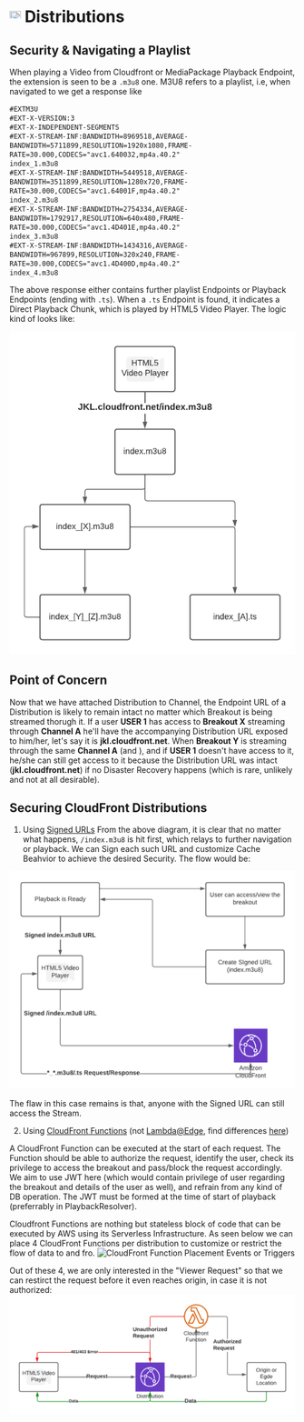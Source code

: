 # <img src="https://raw.githubusercontent.com/FortAwesome/Font-Awesome/6.x/svgs/solid/screwdriver-wrench.svg" width="20" height="20"> Distributions

## Security & Navigating a Playlist

When playing a Video from Cloudfront or MediaPackage Playback Endpoint, the extension is seen to be a `.m3u8` one. M3U8 refers to a playlist, i.e, when navigated to we get a response like

```
#EXTM3U
#EXT-X-VERSION:3
#EXT-X-INDEPENDENT-SEGMENTS
#EXT-X-STREAM-INF:BANDWIDTH=8969518,AVERAGE-BANDWIDTH=5711899,RESOLUTION=1920x1080,FRAME-RATE=30.000,CODECS="avc1.640032,mp4a.40.2"
index_1.m3u8
#EXT-X-STREAM-INF:BANDWIDTH=5449518,AVERAGE-BANDWIDTH=3511899,RESOLUTION=1280x720,FRAME-RATE=30.000,CODECS="avc1.64001F,mp4a.40.2"
index_2.m3u8
#EXT-X-STREAM-INF:BANDWIDTH=2754334,AVERAGE-BANDWIDTH=1792917,RESOLUTION=640x480,FRAME-RATE=30.000,CODECS="avc1.4D401E,mp4a.40.2"
index_3.m3u8
#EXT-X-STREAM-INF:BANDWIDTH=1434316,AVERAGE-BANDWIDTH=967899,RESOLUTION=320x240,FRAME-RATE=30.000,CODECS="avc1.4D400D,mp4a.40.2"
index_4.m3u8
```
The above response either contains further playlist Endpoints or Playback Endpoints (ending with `.ts`). When a `.ts` Endpoint is found, it indicates a Direct Playback Chunk, which is played by HTML5 Video Player. The logic kind of looks like:

![Video Playback Flow](./images/video-playback-navigation.png)

## Point of Concern

Now that we have attached Distribution to Channel, the Endpoint URL of a Distribution is likely to remain intact no matter which Breakout is being streamed thorugh it. If a user **USER 1** has access to **Breakout X** streaming through **Channel A** he'll have the accompanying Distribution URL exposed to him/her, let's say it is **jkl.cloudfront.net**. When **Breakout Y** is streaming through the same **Channel A** (and ), and if **USER 1** doesn't have access to it, he/she can still get access to it because the Distribution URL was intact (**jkl.cloudfront.net**) if no Disaster Recovery happens (which is rare, unlikely and not at all desirable).

## Securing CloudFront Distributions

1. Using [Signed URLs](https://docs.aws.amazon.com/AmazonCloudFront/latest/DeveloperGuide/private-content-signed-urls.html)
From the above diagram, it is clear that no matter what happens, `/index.m3u8` is hit first, which relays to further navigation or playback. We can Sign each such URL and customize Cache Beahvior to achieve the desired Security. The flow would be:

![Signed URL Flow](./images/signed-url-flow.png)

The flaw in this case remains is that, anyone with the Signed URL can still access the Stream.

2. Using [CloudFront Functions](https://aws.amazon.com/blogs/aws/introducing-cloudfront-functions-run-your-code-at-the-edge-with-low-latency-at-any-scale/) (not [Lambda@Edge](https://aws.amazon.com/lambda/edge/), find differences [here](https://www.sentiatechblog.com/cloudfront-functions-and-lambda-edge-compared))

A CloudFront Function can be executed at the start of each request. The Function should be able to authorize the request, identify the user, check its privilege to access the breakout and pass/block the request accordingly. We aim to use JWT here (which would contain privilege of user regarding the breakout and details of the user as well), and refrain from any kind of DB operation. The JWT must be formed at the time of start of playback (preferrably in PlaybackResolver).

Cloudfront Functions are nothing but stateless block of code that can be executed by AWS using its Serverless Infrastructure. As seen below we can place 4 CloudFront Functions per distribution to customize or restrict the flow of data to and fro.
![CloudFront Function Placement Events or Triggers](https://miro.medium.com/max/1180/1*gl_lWwQj2LUBIV_r-rZyig.png)

Out of these 4, we are only interested in the "Viewer Request" so that we can restirct the request before it even reaches origin, in case it is not authorized:
![Cloufront Function Flow](./images/cloudfront-function-flow.png)
